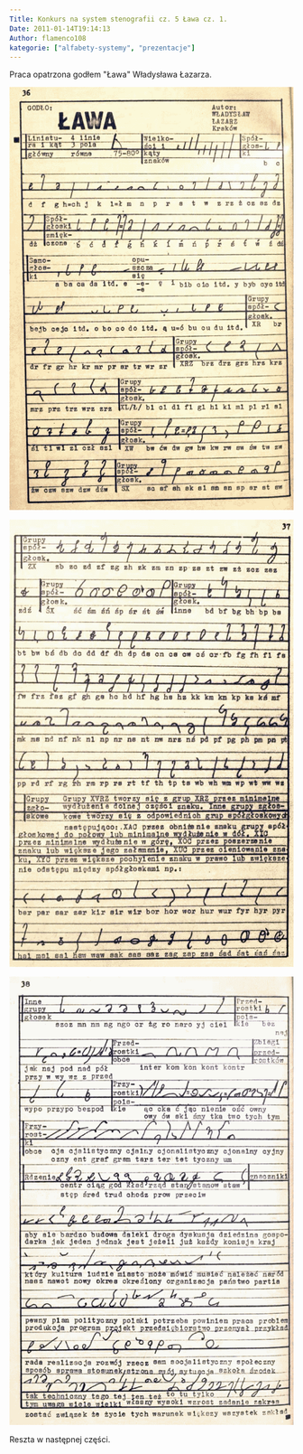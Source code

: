 ```yaml
---
Title: Konkurs na system stenografii cz. 5 Ława cz. 1.
Date: 2011-01-14T19:14:13
Author: flamenco108
kategorie: ["alfabety-systemy", "prezentacje"]
---
```


Praca opatrzona godłem "Ława" Władysława Łazarza.



![](lawa01.png)



![](lawa02.png)



![](lawa03.png)



Reszta w następnej części.
